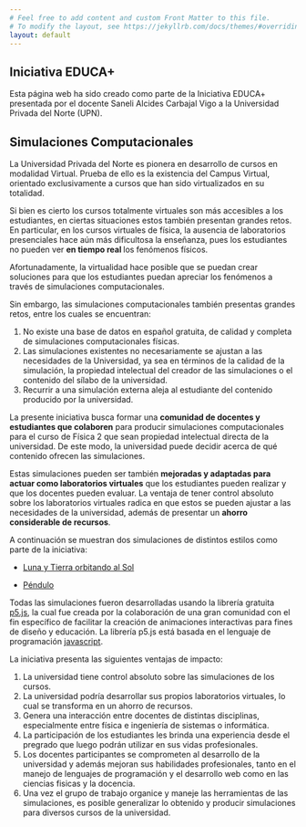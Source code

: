 ```yaml
---
# Feel free to add content and custom Front Matter to this file.
# To modify the layout, see https://jekyllrb.com/docs/themes/#overriding-theme-defaults
layout: default
---
```

<script src="p5.js"></script>
<script src="p5.sound.js"></script>

## Iniciativa EDUCA+

Esta página web ha sido creado como parte de la Iniciativa EDUCA+ presentada por el docente Saneli Alcides Carbajal Vigo a la Universidad Privada del Norte (UPN).

## Simulaciones Computacionales

La Universidad Privada del Norte es pionera en desarrollo de cursos en modalidad Virtual. Prueba de ello es la existencia del Campus Virtual, orientado exclusivamente a cursos que han sido virtualizados en su totalidad. 

Si bien es cierto los cursos totalmente virtuales son más accesibles a los estudiantes, en ciertas situaciones estos también presentan grandes retos. En particular, en los cursos virtuales de física, la ausencia de laboratorios presenciales hace aún más dificultosa la enseñanza, pues los estudiantes no pueden ver <b> en tiempo real </b> los fenómenos físicos.

Afortunadamente, la virtualidad hace posible que se puedan crear soluciones para que los estudiantes puedan apreciar los fenómenos a través de simulaciones computacionales. 

<div id="simple-sketch-holder" style="position: relative; ">
	<script type="text/javascript" src="/upn-iniciativa/tests/moon_01/sketch.js"></script>
</div>

Sin embargo, las simulaciones computacionales también presentas grandes retos, entre los cuales se encuentran:

1. No existe una base de datos en español gratuita, de calidad y completa de simulaciones computacionales físicas.
2. Las simulaciones existentes no necesariamente se ajustan a las necesidades de la Universidad, ya sea en términos de la calidad de la simulación, la propiedad intelectual del creador de las simulaciones o el contenido del sílabo de la universidad.
3. Recurrir a una simulación externa aleja al estudiante del contenido producido por la universidad.

La presente iniciativa busca formar una **comunidad de docentes y estudiantes que colaboren** para producir simulaciones computacionales para el curso de Física 2 que sean propiedad intelectual directa de la universidad. De este modo, la universidad puede decidir acerca de qué contenido ofrecen las simulaciones.

Estas simulaciones pueden ser también **mejoradas y adaptadas para actuar como laboratorios virtuales** que los estudiantes pueden realizar y que los docentes pueden evaluar. La ventaja de tener control absoluto sobre los laboratorios virtuales radica en que estos se pueden ajustar a las necesidades de la universidad, además de presentar un **ahorro considerable de recursos**.

A continuación se muestran dos simulaciones de distintos estilos como parte de la iniciativa:

* [Luna y Tierra orbitando al Sol](./tests/earthmoon_01/index.html)

* [Péndulo](./tests/pendulum/index.html)


Todas las simulaciones fueron desarrolladas usando la librería gratuita [p5.js](https://p5js.org/), la cual fue creada por la colaboración de una gran comunidad con el fin específico de facilitar la creación de animaciones interactivas para fines de diseño y educación. La librería p5.js está basada  en el lenguaje de programación [javascript](https://www.javascript.com/).

La iniciativa presenta las siguientes ventajas de impacto:
1. La universidad tiene control absoluto sobre las simulaciones de los cursos.
2. La universidad podría desarrollar sus propios laboratorios virtuales, lo cual se transforma en un ahorro de recursos.
3. Genera una interacción entre docentes de distintas disciplinas, especialmente entre física e ingeniería de sistemas o informática.
4. La participación de los estudiantes les brinda una experiencia desde el pregrado que luego podrán utilizar en sus vidas profesionales.
5. Los docentes participantes se comprometen al desarrollo de la universidad y además mejoran sus habilidades profesionales, tanto en el manejo de lenguajes de programación y el desarrollo web como en las ciencias fisicas y la docencia.
6. Una vez el grupo de trabajo organice y maneje las herramientas de las simulaciones, es posible generalizar lo obtenido y producir simulaciones para diversos cursos de la universidad.


